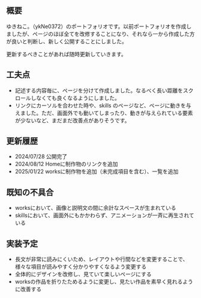## **概要**

ゆきねこ｡（ykNe0372）のポートフォリオです。以前ポートフォリオを作成しましたが、ページのほぼ全てを改修することになり、それなら一から作成した方が良いと判断し、新しく公開することにしました。

更新するべきことがあれば随時更新していきます。

## **工夫点**
- 記述する内容毎に、ページを分けて作成しました。なるべく長い距離をスクロールしなくても良くなるようにしました。
- リンクにカーソルを合わせた時や、skills のページなど、ページに動きを与えました。ただ、画面外でも動いてしまったり、動きが与えられている要素が少ないなど、まだまだ改善点がありそうです。

## **更新履歴**

- 2024/07/28 公開完了
- 2024/08/12 Homeに制作物のリンクを追加
- 2025/01/22 worksに制作物を追加（未完成項目を含む）、一覧を追加

## **既知の不具合**

- worksにおいて、画像と説明文の間に余計なスペースが生まれている
- skillsにおいて、画面外にもかかわらず、アニメーションが一斉に再生されている

## **実装予定**

- 長文が非常に読みにくいため、レイアウトや行間などを変更することで、様々な項目が読みやすく分かりやすくなるよう変更する
- 全体的にデザインを改修し、見ていて楽しいページにする
- worksの作品を折りたためるように変更し、見たい作品を素早く見れるように改善する
